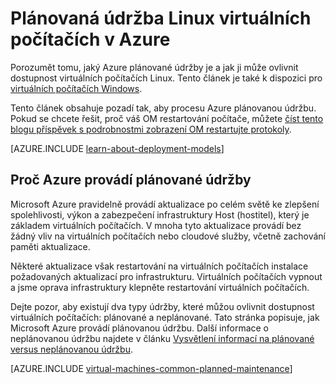 <properties
    pageTitle="Plánovaná údržba pro Linux VMs | Microsoft Azure"
    description="Porozumět tomu, jaký Azure plánované údržby je a jaký vliv má vaše Linux virtuálních počítačích spuštěné v Azure"
    services="virtual-machines-linux"
    documentationCenter=""
    authors="drewm"
    manager="timlt"
    editor=""
    tags="azure-service-management,azure-resource-manager"/>

<tags
    ms.service="virtual-machines-linux"
    ms.workload="infrastructure-services"
    ms.tgt_pltfrm="vm-linux"
    ms.devlang="na"
    ms.topic="article"
    ms.date="04/26/2016"
    ms.author="drewm"/>

# <a name="planned-maintenance-for-linux-virtual-machines-in-azure"></a>Plánovaná údržba Linux virtuálních počítačích v Azure

Porozumět tomu, jaký Azure plánované údržby je a jak ji může ovlivnit dostupnost virtuálních počítačích Linux. Tento článek je také k dispozici pro [virtuálních počítačích Windows](virtual-machines-windows-planned-maintenance.md). 

Tento článek obsahuje pozadí tak, aby procesu Azure plánovanou údržbu. Pokud se chcete řešit, proč váš OM restartování počítače, můžete [číst tento blogu příspěvek s podrobnostmi zobrazení OM restartujte protokoly](https://azure.microsoft.com/blog/viewing-vm-reboot-logs/).

[AZURE.INCLUDE [learn-about-deployment-models](../../includes/learn-about-deployment-models-both-include.md)]

## <a name="why-azure-performs-planned-maintenance"></a>Proč Azure provádí plánované údržby

Microsoft Azure pravidelně provádí aktualizace po celém světě ke zlepšení spolehlivosti, výkon a zabezpečení infrastruktury Host (hostitel), který je základem virtuálních počítačích. V mnoha tyto aktualizace provádí bez žádný vliv na virtuálních počítačích nebo cloudové služby, včetně zachování paměti aktualizace.

Některé aktualizace však restartování na virtuálních počítačích instalace požadovaných aktualizací pro infrastrukturu. Virtuálních počítačích vypnout a jsme oprava infrastruktury klepněte restartování virtuálních počítačích.

Dejte pozor, aby existují dva typy údržby, které můžou ovlivnit dostupnost virtuálních počítačích: plánované a neplánované. Tato stránka popisuje, jak Microsoft Azure provádí plánovanou údržbu. Další informace o neplánovanou údržbu najdete v článku [Vysvětlení informací na plánované versus neplánovanou údržbu](virtual-machines-linux-manage-availability.md).

[AZURE.INCLUDE [virtual-machines-common-planned-maintenance](../../includes/virtual-machines-common-planned-maintenance.md)]
